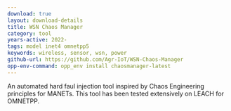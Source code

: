 ```yaml
---
download: true
layout: download-details
title: WSN Chaos Manager
category: tool
years-active: 2022-
tags: model inet4 omnetpp5
keywords: wireless, sensor, wsn, power
github-url: https://github.com/Agr-IoT/WSN-Chaos-Manager
opp-env-command: opp_env install chaosmanager-latest
---
```


An automated hard faul injection tool inspired by Chaos Engineering principles for MANETs. This tool has been tested extensively on LEACH for OMNETPP.